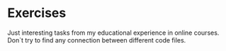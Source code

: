 # Exercises
Just interesting tasks from my educational experience in online courses.
Don`t try to find any connection between different code files.
